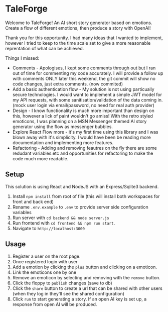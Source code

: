# TaleForge

Welcome to TaleForge! An AI short story generator based on emotions. Create a flow of different emotions, then produce a story with OpenAI!

Thank you for this opportunity. I had many ideas that I wanted to implement, however I tried to keep to the time scale set to give a more reasonable reprentation of what can be achieved.

Things I missed:
- Comments - Apologises, I kept some comments through out but I ran out of time for commenting my code accurately. I will provide a follow up with comments ONLY later this weekend, the git commit will show no code changes, just extra comments. (now commited)
- Add a basic authentication flow - My solution is not using particually secure technologies. I would want to implement a simple JWT model for my API requests, with some sanitisation/validation of the data coming in.
(mock user login via email/password, no need for real auth provider)
- Design - I know functionality is much more important than design on this, however a lick of paint wouldn't go amiss! With the retro styled emoticons, I was planning on a MSN Messenger themed AI story generator using the flow as messenger bubbles.
- Explore React Flow more - it's my first time using this library and I was blown away with it's simplicity. I would have been be reading more documentation and implementing more features.
- Refactoring - Adding and removing feautres on the fly there are some redudant variables.etc and opportunities for refactoring to make the code much more readable.

## Setup

This solution is using React and NodeJS with an Express/Sqlite3 backend.

1. Install `npm install` from root of file (this will install both workspaces for front and back end)
2. Rename `.env.example` to `.env` to provide server side configuration variables
3. Run server with `cd backend && node server.js`
4. Run frontend with `cd frontend && npm run start`.
5. Navigate to `http://localhost:3000`


## Usage

1. Register a user on the root page.
2. Once registered login with user
3. Add a emotion by clicking the `plus` button and clicking on a emoticon.
4. Link the emoticons one by one
5. Remove an emoticon by selecting and removing with the `remove` button.
6. Click the floppy to `publish` changes (save to db)
7. Click the `share` button to create a url that can be shared with other users (when they log in they'll see the shared configuration)
8. Click `run` to start generating a story. If an open AI key is set up, a response from open AI will be produced.